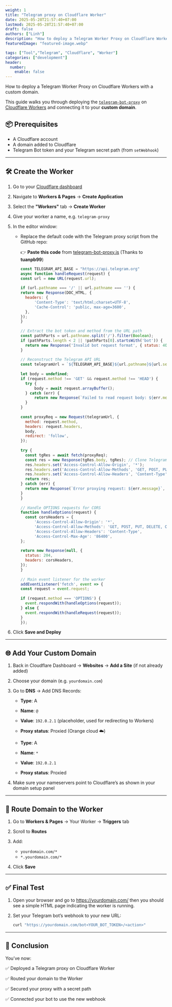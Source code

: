 ```yaml
---
weight: 1
title: "Telegram proxy on Cloudflare Worker"
date: 2025-05-28T21:57:40+07:00
lastmod: 2025-05-28T21:57:40+07:00
draft: false
authors: ["Linh"]
description: "How to deploy a Telegram Worker Proxy on Cloudflare Workers with a custom domain."
featuredImage: "featured-image.webp"

tags: ["Tool","Telegram", "Cloudflare", "Worker"]
categories: ["development"]
header:
  number:
    enable: false
---
```


How to deploy a Telegram Worker Proxy on Cloudflare Workers with a custom domain.

<!--more-->

This guide walks you through deploying the [`telegram-bot-proxy`](https://github.com/tuanpb99/cf-worker-telegram/blob/main/telegram-bot-proxy.js) on [Cloudflare Workers](https://workers.cloudflare.com/) and connecting it to your **custom domain**.

## 📦 Prerequisites

* A Cloudflare account
* A domain added to Cloudflare
* Telegram Bot token and your Telegram secret path (from `setWebhook`)

---

## 🛠️ Create the Worker

1. Go to your [Cloudflare dashboard](https://dash.cloudflare.com/)

2. Navigate to **Workers & Pages** → **Create Application**

3. Select the **"Workers"** tab → **Create Worker**

4. Give your worker a name, e.g. `telegram-proxy`

5. In the editor window:

   * Replace the default code with the Telegram proxy script from the GitHub repo:

     👉 **Paste this code** from [telegram-bot-proxy.js](https://github.com/tuanpb99/cf-worker-telegram/blob/main/telegram-bot-proxy.js) (Thanks to **tuanpb99**)

        ```javascript
      const TELEGRAM_API_BASE = "https://api.telegram.org"
      async function handleRequest(request) {
      const url = new URL(request.url);
         
      if (url.pathname === '/' || url.pathname === '') {
      return new Response(DOC_HTML, {
          headers: {
              'Content-Type': 'text/html;charset=UTF-8',
              'Cache-Control': 'public, max-age=3600',
          },
      });
      }
         
      // Extract the bot token and method from the URL path
      const pathParts = url.pathname.split('/').filter(Boolean);
      if (pathParts.length < 2 || !pathParts[0].startsWith('bot')) {
          return new Response('Invalid bot request format', { status: 400 });
      }
         
      // Reconstruct the Telegram API URL
      const telegramUrl = `${TELEGRAM_API_BASE}${url.pathname}${url.search}`;
         
      let body = undefined;
      if (request.method !== 'GET' && request.method !== 'HEAD') {
          try {
              body = await request.arrayBuffer();
          } catch (err) {
              return new Response(`Failed to read request body: ${err.message}`, { status: 400 });
          }
      }
         
      const proxyReq = new Request(telegramUrl, {
          method: request.method,
          headers: request.headers,
          body,
          redirect: 'follow',
      });
         
      try {
          const tgRes = await fetch(proxyReq);
          const res = new Response(tgRes.body, tgRes); // Clone Telegram response
          res.headers.set('Access-Control-Allow-Origin', '*');
          res.headers.set('Access-Control-Allow-Methods', 'GET, POST, PUT, DELETE, OPTIONS');
          res.headers.set('Access-Control-Allow-Headers', 'Content-Type');
          return res;
      } catch (err) {
          return new Response(`Error proxying request: ${err.message}`, { status: 500 });
      }
      }
         
      // Handle OPTIONS requests for CORS
      function handleOptions(request) {
          const corsHeaders = {
              'Access-Control-Allow-Origin': '*',
              'Access-Control-Allow-Methods': 'GET, POST, PUT, DELETE, OPTIONS',
              'Access-Control-Allow-Headers': 'Content-Type',
              'Access-Control-Max-Age': '86400',
      };
         
      return new Response(null, {
          status: 204,
          headers: corsHeaders,
      });
      }
         
      // Main event listener for the worker
      addEventListener('fetch', event => {
      const request = event.request;
         
      if (request.method === 'OPTIONS') {
          event.respondWith(handleOptions(request));
      } else {
          event.respondWith(handleRequest(request));
      }
      });

     ```

6. Click **Save and Deploy**

---

## 🌐 Add Your Custom Domain

1. Back in Cloudflare Dashboard → **Websites** → **Add a Site** (if not already added)

2. Choose your domain (e.g. `yourdomain.com`)

3. Go to **DNS** → Add DNS Records:

   * **Type**: A

   * **Name**: `@`

   * **Value**: `192.0.2.1` (placeholder, used for redirecting to Workers)

   * **Proxy status**: Proxied (Orange cloud ☁️)

   * **Type**: A

   * **Name**: `*`

   * **Value**: `192.0.2.1`

   * **Proxy status**: Proxied

4. Make sure your nameservers point to Cloudflare’s as shown in your domain setup panel

---

## 🔗 Route Domain to the Worker

1. Go to **Workers & Pages** → Your Worker → **Triggers** tab
2. Scroll to **Routes**
3. Add:

   * `yourdomain.com/*`
   * `*.yourdomain.com/*`
4. Click **Save**

---

## ✅ Final Test

1. Open your browser and go to https://yourdomain.com/ then you should see a simple HTML page indicating the worker is running.

2. Set your Telegram bot’s webhook to your new URL:

   ```bash
   curl "https://yourdomain.com/bot<YOUR_BOT_TOKEN>/<action>"
   ```

---

## 🎯 Conclusion

You’ve now:

✅ Deployed a Telegram proxy on Cloudflare Worker 

✅ Routed your domain to the Worker

✅ Secured your proxy with a secret path

✅ Connected your bot to use the new webhook

